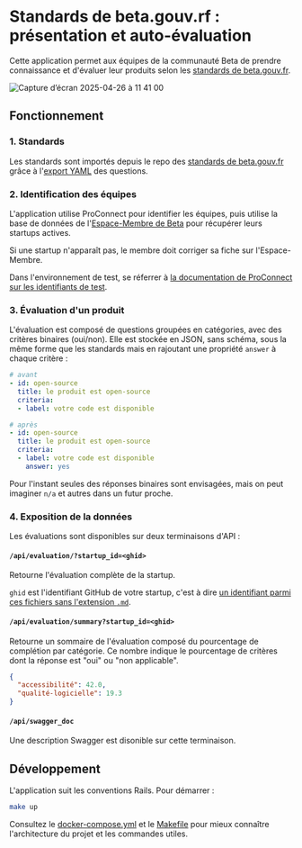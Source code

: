 # Standards de beta.gouv.rf : présentation et auto-évaluation

Cette application permet aux équipes de la communauté Beta de prendre
connaissance et d'évaluer leur produits selon les [standards de
beta.gouv.fr](https://github.com/betagouv/standards).

![Capture d’écran 2025-04-26 à 11 41 00](https://github.com/user-attachments/assets/f0c33e98-1272-43c2-82ca-8ddbd163ba2e)

## Fonctionnement

### 1. Standards

Les standards sont importés depuis le repo des [standards de
beta.gouv.fr](https://github.com/betagouv/standards) grâce à l'[export
YAML](https://github.com/betagouv/standards/releases) des questions.

### 2. Identification des équipes

L'application utilise ProConnect pour identifier les équipes, puis
utilise la base de données de l'[Espace-Membre de
Beta](https://espace-membre.incubateur.net/) pour récupérer leurs
startups actives.

Si une startup n'apparaît pas, le membre doit corriger sa fiche sur
l'Espace-Membre.

Dans l'environnement de test, se réferrer à [la documentation de
ProConnect sur les identifiants de test](https://partenaires.proconnect.gouv.fr/docs/fournisseur-service/identifiants-fi-test).

### 3. Évaluation d'un produit

L'évaluation est composé de questions groupées en catégories, avec des
critères binaires (oui/non). Elle est stockée en JSON, sans schéma,
sous la même forme que les standards mais en rajoutant une propriété
`answer` à chaque critère :

```yaml
# avant
- id: open-source
  title: le produit est open-source
  criteria:
  - label: votre code est disponible

# après
- id: open-source
  title: le produit est open-source
  criteria:
  - label: votre code est disponible
    answer: yes
```

Pour l'instant seules des réponses binaires sont envisagées, mais on
peut imaginer `n/a` et autres dans un futur proche.

### 4. Exposition de la données

Les évaluations sont disponibles sur deux terminaisons d'API :

#### `/api/evaluation/?startup_id=<ghid>`

Retourne l'évaluation complète de la startup.

`ghid` est l'identifiant GitHub de votre startup, c'est à dire [un
identifiant parmi ces fichiers sans l'extension
`.md`](https://github.com/betagouv/beta.gouv.fr/tree/master/content/_startups).

#### `/api/evaluation/summary?startup_id=<ghid>`

Retourne un sommaire de l'évaluation composé du pourcentage de
complétion par catégorie. Ce nombre indique le pourcentage de critères
dont la réponse est "oui" ou "non applicable".

```json
{
  "accessibilité": 42.0,
  "qualité-logicielle": 19.3
}
```

#### `/api/swagger_doc`

Une description Swagger est disonible sur cette terminaison.

## Développement

L'application suit les conventions Rails. Pour démarrer :

```sh
make up
```

Consultez le [docker-compose.yml](./docker-compose.yml) et le
[Makefile](./Makefile) pour mieux connaître l'architecture du projet
et les commandes utiles.
